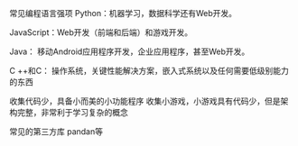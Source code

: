 常见编程语言强项
Python：机器学习，数据科学还有Web开发。

JavaScript：Web开发（前端和后端）和游戏开发。

Java： 移动Android应用程序开发，企业应用程序，甚至Web开发。

C ++和C： 操作系统，关键性能解决方案，嵌入式系统以及任何需要低级别能力的东西

收集代码少，具备小而美的小功能程序
收集小游戏，小游戏具有代码少，但是架构完整，非常利于学习复杂的概念


常见的第三方库
pandan等
